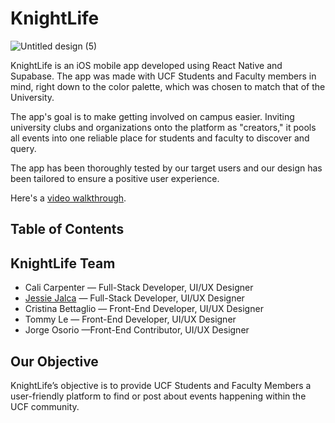 # KnightLife

![Untitled design (5)](https://github.com/charlz-lab/knightlife/assets/112045845/b4b72185-21c6-4a2a-95f3-f998a9bd4bf0)

KnightLife is an iOS mobile app developed using React Native and Supabase. The app was made with UCF Students and Faculty members in mind, right down to the color palette, which was chosen to match that of the University.

The app's goal is to make getting involved on campus easier. Inviting university clubs and organizations onto the platform as "creators," it pools all events into one reliable place for students and faculty to discover and query.

The app has been thoroughly tested by our target users and our design has been tailored to ensure a positive user experience.

Here's a [video walkthrough](https://youtu.be/W35wHtXESf4?si=TkLf0Vo0FrPlUV0D).

## Table of Contents

## KnightLife Team

- Cali Carpenter — Full-Stack Developer, UI/UX Designer
- [Jessie Jalca](https://jessiejalca.dev) — Full-Stack Developer, UI/UX Designer
- Cristina Bettaglio — Front-End Developer, UI/UX Designer
- Tommy Le — Front-End Developer, UI/UX Designer
- Jorge Osorio —Front-End Contributor, UI/UX Designer

## Our Objective

KnightLife’s objective is to provide UCF Students and Faculty Members a user-friendly platform to find or post about events happening within the UCF community.

